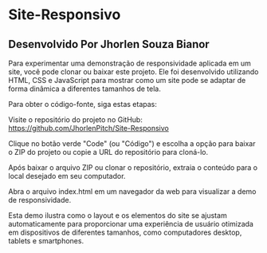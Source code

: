# Site-Responsivo 

## Desenvolvido Por Jhorlen Souza Bianor

Para experimentar uma demonstração de responsividade aplicada em um site, você pode clonar ou baixar este projeto. Ele foi desenvolvido utilizando HTML, CSS e JavaScript para mostrar como um site pode se adaptar de forma dinâmica a diferentes tamanhos de tela.

Para obter o código-fonte, siga estas etapas:

Visite o repositório do projeto no GitHub: https://github.com/JhorlenPitch/Site-Responsivo

Clique no botão verde "Code" (ou "Código") e escolha a opção para baixar o ZIP do projeto ou copie a URL do repositório para cloná-lo.

Após baixar o arquivo ZIP ou clonar o repositório, extraia o conteúdo para o local desejado em seu computador.

Abra o arquivo index.html em um navegador da web para visualizar a demo de responsividade.

Esta demo ilustra como o layout e os elementos do site se ajustam automaticamente para proporcionar uma experiência de usuário otimizada em dispositivos de diferentes tamanhos, como computadores desktop, tablets e smartphones.
